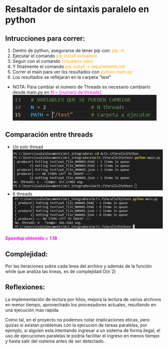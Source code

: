 # Resaltador de sintaxis paralelo en python 

## Intrucciones para correr: 
1. Dentro de python, asegurarse de tener pip con: <span style="color:orange">pip -h</span> 
2. Ejecutar el comando <span style="color:orange">pip install virtualenv</span> 
3. Seguir con el comando <span style="color:orange">virtualenv venv</span> 
4. Y finalmente el comando <span style="color:orange">pip install -r requirements.txt</span> 
5. Correr el main para ver los resultados con <span style="color:orange">python main.py</span> 
6. Los resultados se reflejaran en la carpeta "test" 

* NOTA: Para cambiar el numero de Threads es necesario cambiarlo desde main.py en <span style="color:magenta">N = [numero de threads]</span> 
![imagen de variables](var.png)

## Comparación entre threads

* Un solo thread
![1thread](prueba1.png)
* 6 threads
![6threads](prueba2.png)

#### <span style="color:magenta">Speedup obtenido = 1.18 </span> 

## Complejidad: 
Por las iteraciones sobre cada linea del archivo y además de la función while que analiza las lineas, es de complejidad O(n´2)

## Reflexiones: 
La implementación de lectura por hilos, mejora la lectura de varios archivos en menor tiempo, aprovechado los procesadores actuales, resultando en una ejecución mas rapida. 

Como tal, en el proyecto no podemos notar implicaciones eticas, pero quizas si existan problemas con la ejecucion de tareas paralelas, por ejemplo, si alguien esta intentando ingresar a un sistema de forma ilegal, el uso de ejecuciones paralelas le podria facilitar el ingreso en menos tiempo y hasta salir del sistema antes de ser detectado. 